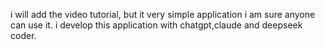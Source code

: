 i will add the video tutorial, but it very simple application i am sure anyone can use it.
i develop this application with chatgpt,claude and deepseek coder.
